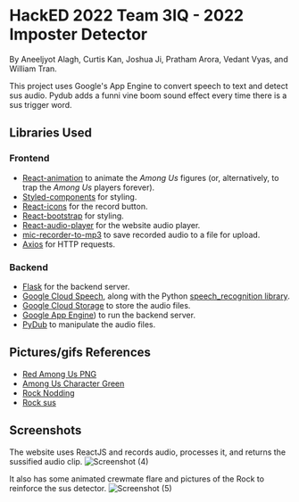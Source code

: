 # HackED 2022 Team 3IQ - 2022 Imposter Detector

By Aneeljyot Alagh, Curtis Kan, Joshua Ji, Pratham Arora, Vedant Vyas, and William Tran.

This project uses Google's App Engine to convert speech to text and detect sus audio. Pydub adds a funni vine boom sound effect every time there is a sus trigger word.

## Libraries Used

### Frontend

- [React-animation](https://formidable.com/open-source/react-animations/#:~:text=A%20collection%20of%20animations%20that,css) to animate the _Among Us_ figures (or, alternatively, to trap the _Among Us_ players forever).
- [Styled-components](https://styled-components.com/) for styling.
- [React-icons](https://react-icons.github.io/react-icons/) for the record button.
- [React-bootstrap](https://react-bootstrap.github.io/) for styling.
- [React-audio-player](https://www.npmjs.com/package/react-audio-player) for the website audio player.
- [mic-recorder-to-mp3](https://www.npmjs.com/package/mic-recorder-to-mp3) to save recorded audio to a file for upload.
- [Axios](https://www.npmjs.com/package/axios) for HTTP requests.

### Backend

- [Flask](https://flask.palletsprojects.com/en/2.0.x/) for the backend server.
- [Google Cloud Speech](https://cloud.google.com/speech-to-text), along with the Python [speech_recognition library](https://pypi.org/project/SpeechRecognition/).
- [Google Cloud Storage](https://cloud.google.com/storage) to store the audio files.
- [Google App Engine](https://cloud.google.com/appengine)) to run the backend server.
- [PyDub](https://github.com/jiaaro/pydub) to manipulate the audio files.

## Pictures/gifs References

- [Red Among Us PNG](https://www.graphicpie.com/wp-content/uploads/2020/11/red-among-us-png.png)
- [Among Us Character Green](https://www.enjpg.com/img/2020/among-us-character-14.png)
- [Rock Nodding](https://c.tenor.com/X24lJCALrgEAAAAd/rock-nodding.gif)
- [Rock sus](https://c.tenor.com/iVv-SN7A168AAAAM/the-rock-dwayne-johnson.gif)

## Screenshots

The website uses ReactJS and records audio, processes it, and returns the sussified audio clip.
![Screenshot (4)](https://user-images.githubusercontent.com/68800077/149674192-9374424b-9855-490b-b73c-a6293415dd5a.png)

It also has some animated crewmate flare and pictures of the Rock to reinforce the sus detector.
![Screenshot (5)](https://user-images.githubusercontent.com/68800077/149674223-4ef752f8-bbe2-436e-b592-d8e845504a5e.png)
